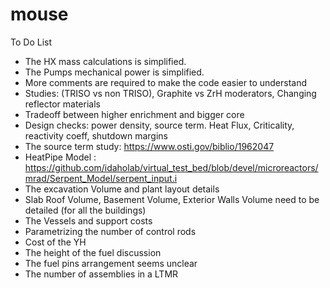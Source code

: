 # mouse
To Do List 
- The HX mass calculations is simplified.
- The Pumps mechanical power is simplified.
- More comments are required to make the code easier to understand
- Studies: (TRISO vs non TRISO), Graphite vs ZrH moderators, Changing reflector materials
- Tradeoff between higher enrichment and bigger core
- Design checks:  power density, source term. Heat Flux, Criticality, reactivity coeff, shutdown margins
- The source term study: https://www.osti.gov/biblio/1962047
- HeatPipe Model : https://github.com/idaholab/virtual_test_bed/blob/devel/microreactors/mrad/Serpent_Model/serpent_input.i
- The excavation Volume and plant layout details
- Slab Roof Volume, Basement Volume, Exterior Walls Volume need to be detailed (for all the buildings)
- The Vessels and support costs
- Parametrizing the number of control rods
- Cost of the YH
- The height of the fuel discussion
- The fuel pins arrangement seems unclear
- The number of assemblies in a LTMR    